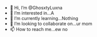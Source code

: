 - 👋 Hi, I’m @GhosxtyLuxna
- 👀 I’m interested in...A
- 🌱 I’m currently learning...Nothing
- 💞️ I’m looking to collaborate on...ur mom
- 📫 How to reach me...ew no

<!---
GhosxtyLuxna/GhosxtyLuxna is a ✨ special ✨ repository because its `README.md` (this file) appears on your GitHub profile.
You can click the Preview link to take a look at your changes.
--->
